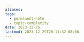 ```yaml
---
aliases: 
tags:
  - permanent-note
  - topic-complexity
date: 2023-12-26
lastmod: 2023-12-29T20:11:32-08:00
---
```

